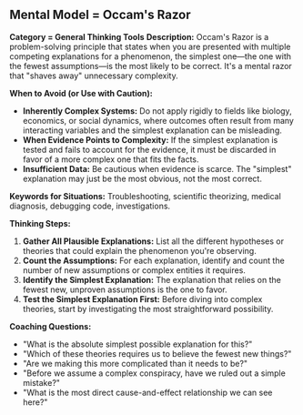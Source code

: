 
## Mental Model = Occam's Razor

**Category = General Thinking Tools**
**Description:**
Occam's Razor is a problem-solving principle that states when you are presented with multiple competing explanations for a phenomenon, the simplest one—the one with the fewest assumptions—is the most likely to be correct. It's a mental razor that "shaves away" unnecessary complexity.

**When to Avoid (or Use with Caution):**
- **Inherently Complex Systems:** Do not apply rigidly to fields like biology, economics, or social dynamics, where outcomes often result from many interacting variables and the simplest explanation can be misleading.
- **When Evidence Points to Complexity:** If the simplest explanation is tested and fails to account for the evidence, it must be discarded in favor of a more complex one that fits the facts.
- **Insufficient Data:** Be cautious when evidence is scarce. The "simplest" explanation may just be the most obvious, not the most correct.

**Keywords for Situations:** 
Troubleshooting, scientific theorizing, medical diagnosis, debugging code, investigations.

**Thinking Steps:**
1. **Gather All Plausible Explanations:** List all the different hypotheses or theories that could explain the phenomenon you're observing.	
2. **Count the Assumptions:** For each explanation, identify and count the number of new assumptions or complex entities it requires.
3. **Identify the Simplest Explanation:** The explanation that relies on the fewest new, unproven assumptions is the one to favor.
4. **Test the Simplest Explanation First:** Before diving into complex theories, start by investigating the most straightforward possibility.

**Coaching Questions:**
- "What is the absolute simplest possible explanation for this?"
- "Which of these theories requires us to believe the fewest new things?"
- "Are we making this more complicated than it needs to be?"
- "Before we assume a complex conspiracy, have we ruled out a simple mistake?"
- "What is the most direct cause-and-effect relationship we can see here?"
